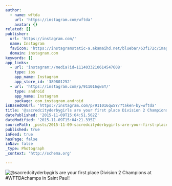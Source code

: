 ```yaml
---
author:
  - name: wftda
    url: 'https://instagram.com/wftda'
    avatar: {}
related: []
publisher:
  url: 'https://instagram.com/'
  name: Instagram
  favicon: 'https://instagramstatic-a.akamaihd.net/bluebar/63f172c/images/ico/favicon.ico'
  domain: instagram.com
keywords: []
app_links:
  - url: 'instagram://media?id=1114033210614547608'
    type: ios
    app_name: Instagram
    app_store_id: '389801252'
  - url: 'https://instagram.com/p/911016qwSY/'
    type: android
    app_name: Instagram
    package: com.instagram.android
isBasedOnUrl: 'https://instagram.com/p/911016qwSY/?taken-by=wftda'
title: '@sacredcityderbygirls are your first place Division 2 Champions at #WFTDAchamps in Saint Paul!'
datePublished: '2015-11-09T15:04:51.562Z'
dateModified: '2015-11-09T15:04:21.335Z'
sourcePath: _posts/2015-11-09-sacredcityderbygirls-are-your-first-place-division-2-champi.md
published: true
inFeed: true
hasPage: false
inNav: false
_type: Photograph
_context: 'http://schema.org'

---
```

![&commat;sacredcityderbygirls are your first place Division 2 Champions at &num;WFTDAchamps in Saint Paul&excl;](https://scontent.cdninstagram.com/hphotos-xta1/t51.2885-15/s640x640/sh0.08/e35/12120517_1527581094229361_623716375_n.jpg)